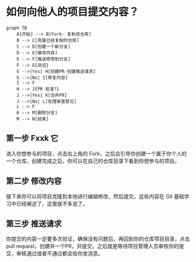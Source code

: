 # 如何向他人的项目提交内容？

```mermaid
graph TB
    A[开始] --> B[Fork- 复制该仓库]
    B --> C[克隆已经复制的仓库]
    C --> D[创建一个新分支]
    D --> E[编写内容]
    E --> F[推送修改到分支]
    F --> G{测试}
    G -->|Yes| H[创建PR-创建推送请求]
    G -->|No| I[修复内容]
    I --> F
    H --> J{PR 批准?}
    J -->|Yes| K[合并PR]
    J -->|No| L[处理审查意见]
    L --> F
    K --> M[删除分支]
    M --> N[结束]

```

## 第一步 Fxxk 它

进入你想参与的项目，点击右上角的 Fork，之后会引导你创建一个属于你个人的一个仓库。创建完成之后，你可以在自己的仓库目录下看到你想参与的项目。

## 第二步 修改内容

接下来你可以将项目克隆到本地进行编辑修改，然后提交。这些内容在 Git 基础学习中已经阐述了，这里就不多说了。

## 第三步 推送请求

你提交的内容一定要多次验证，确保没有问题后，再回到你的仓库项目目录，点击 pull request，创建并一个PR，并提交，之后就是等待项目管理人员审核你的提交，审核通过或者不通过都会给你发消息。
